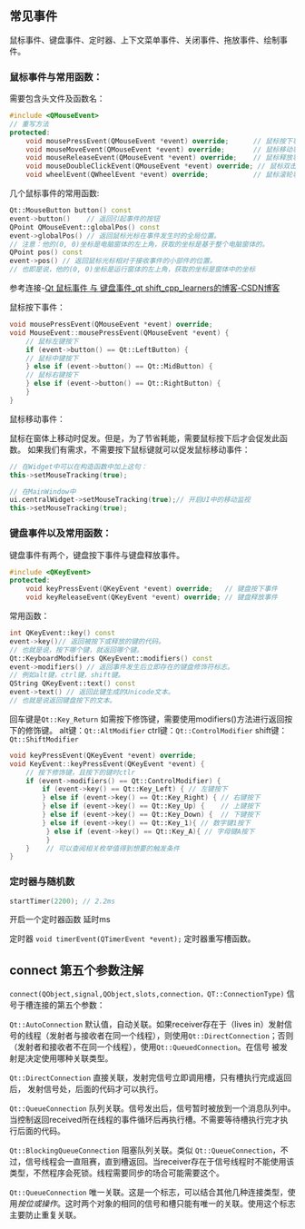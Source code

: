 ## 常见事件

鼠标事件、键盘事件、定时器、上下文菜单事件、关闭事件、拖放事件、绘制事件。

### 鼠标事件与常用函数：

需要包含头文件及函数名：

```C++
#include <QMouseEvent>
// 重写方法
protected:
	void mousePressEvent(QMouseEvent *event) override;		// 鼠标按下事件
	void mouseMoveEvent(QMouseEvent *event) override;		// 鼠标移动事件
	void mouseReleaseEvent(QMouseEvent *event) override;	// 鼠标释放事件
	void mouseDoubleClickEvent(QMouseEvent *event) override; // 鼠标双击事件
	void wheelEvent(QWheelEvent *event) override;			// 鼠标滚轮事件
```

几个鼠标事件的常用函数:

```C++
Qt::MouseButton button() const
event->button()    // 返回引起事件的按钮
QPoint QMouseEvent::globalPos() const
event->globalPos() // 返回鼠标光标在事件发生时的全局位置。
// 注意：他的(0, 0)坐标是电脑窗体的左上角，获取的坐标是基于整个电脑窗体的。
QPoint pos() const
event->pos() // 返回鼠标光标相对于接收事件的小部件的位置。
// 也即是说，他的(0, 0)坐标是运行窗体的左上角，获取的坐标是窗体中的坐标
```

参考连接-[Qt 鼠标事件 与 键盘事件_qt shift_cpp_learners的博客-CSDN博客](https://blog.csdn.net/cpp_learner/article/details/114407707)

鼠标按下事件：

```C++
void mousePressEvent(QMouseEvent *event) override;
void MouseEvent::mousePressEvent(QMouseEvent *event) {
	// 鼠标左键按下
	if (event->button() == Qt::LeftButton) {
	// 鼠标中键按下
	} else if (event->button() == Qt::MidButton) {
	// 鼠标右键按下
	} else if (event->button() == Qt::RightButton) {
	}
}
```

鼠标移动事件：

鼠标在窗体上移动时促发。但是，为了节省耗能，需要鼠标按下后才会促发此函数。
如果我们有需求，不需要按下鼠标键就可以促发鼠标移动事件：

```c++
// 在Widget中可以在构造函数中加上这句：
this->setMouseTracking(true);
```

```c++
// 在MainWindow中
ui.centralWidget->setMouseTracking(true);// 开启UI中的移动监视
this->setMouseTracking(true);
```

### 键盘事件以及常用函数：

键盘事件有两个，键盘按下事件与键盘释放事件。

```c++
#include <QKeyEvent>
protected:
	void keyPressEvent(QKeyEvent *event) override;	 // 键盘按下事件
	void keyReleaseEvent(QKeyEvent *event) override; // 键盘释放事件
```

常用函数：

```C++
int QKeyEvent::key() const
event->key()// 返回被按下或释放的键的代码。
// 也就是说，按下哪个键，就返回哪个键。
Qt::KeyboardModifiers QKeyEvent::modifiers() const
event->modifiers() // 返回事件发生后立即存在的键盘修饰符标志。
// 例如alt键，ctrl键，shift键。
QString QKeyEvent::text() const
event->text() // 返回此键生成的Unicode文本。
// 也就是说返回键盘按下的文本。
```

回车键是`Qt::Key_Return`
如需按下修饰键，需要使用modifiers()方法进行返回按下的修饰键。
alt键：`Qt::AltModifier` ctrl键：`Qt::ControlModifier` shift键：`Qt::ShiftModifier`

```c++
void keyPressEvent(QKeyEvent *event) override;
void KeyEvent::keyPressEvent(QKeyEvent *event) {
	// 按下修饰键，且按下的键时ctlr
	if (event->modifiers() == Qt::ControlModifier) {	
		if (event->key() == Qt::Key_Left) {	// 左键按下
		} else if (event->key() == Qt::Key_Right) {	// 右键按下
		} else if (event->key() == Qt::Key_Up) {	// 上键按下
		} else if (event->key() == Qt::Key_Down) {	// 下键按下
		} else if (event->key() == Qt::Key_1){ // 数字键1按下
         } else if (event->key() == Qt::Key_A){ // 字母键A按下
         }
	}    // 可以查阅相关枚举值得到想要的触发条件
}
```



### 定时器与随机数

```C++
startTimer(2200); // 2.2ms
```

  开启一个定时器函数 延时ms

定时器 `void timerEvent(QTimerEvent *event);` 定时器重写槽函数。

## connect 第五个参数注解

 `connect(QObject,signal,QObject,slots,connection，QT::ConnectionType)` 信号于槽连接的第五个参数：

`Qt::AutoConnection`  默认值，自动关联。如果receiver存在于（lives in）发射信号的线程（发射者与接收者在同一个线程），则使用`Qt::DirectConnection`；否则（发射者和接收者不在同一个线程），使用`Qt::QueuedConnection`。在信号 被发射是决定使用哪种关联类型。

`Qt::DirectConnection`  直接关联，发射完信号立即调用槽，只有槽执行完成返回后， 发射信号处，后面的代码才可以执行。

`Qt::QueueConnection`  队列关联。信号发出后，信号暂时被放到一个消息队列中。当控制返回received所在线程的事件循环后再执行槽。不需要等待槽执行完才执行后面的代码。 

`Qt::BlockingQueueConnection` 阻塞队列关联。类似 `Qt::QueueConnection`，不过，信号线程会一直阻赛，直到槽返回。当receiver存在于信号线程时不能使用该类型，不然程序会死锁。线程需要同步的场合可能需要这个。

`Qt::QueueConnection` 唯一关联。这是一个标志，可以结合其他几种连接类型，使用*按位或操作*。这时两个对象的相同的信号和槽只能有唯一的关联。使用这个标志主要防止重复关联。